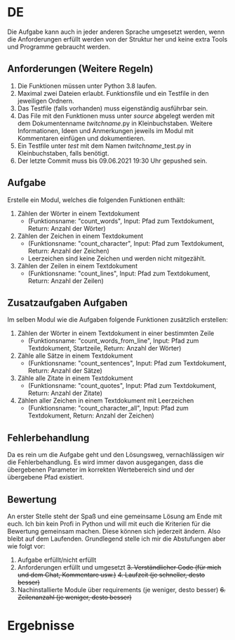 # DE
Die Aufgabe kann auch in jeder anderen Sprache umgesetzt werden, wenn die Anforderungen erfüllt werden von der 
Struktur her und keine extra Tools und Programme gebraucht werden. 
## Anforderungen (Weitere Regeln)
1. Die Funktionen müssen unter Python 3.8 laufen.
2. Maximal zwei Dateien erlaubt. Funktionsfile und ein Testfile in den jeweiligen Ordnern.
3. Das Testfile (falls vorhanden) muss eigenständig ausführbar sein.
4. Das File mit den Funktionen muss unter *source* abgelegt werden mit dem Dokumentenname *twitchname*.py
   in Kleinbuchstaben. Weitere Informationen, Ideen und Anmerkungen jeweils im Modul mit
   Kommentaren einfügen und dokumentieren.
5. Ein Testfile unter *test* mit dem Namen *twitchname*_test.py in Kleinbuchstaben, falls benötigt.
6. Der letzte Commit muss bis 09.06.2021 19:30 Uhr gepushed sein.

## Aufgabe
Erstelle ein Modul, welches die folgenden Funktionen enthält:
1. Zählen der Wörter in einem Textdokument 
   - (Funktionsname: "count_words", Input: Pfad zum Textdokument, Return: Anzahl der Wörter)
2. Zählen der Zeichen in einem Textdokument 
   - (Funktionsname: "count_character", Input: Pfad zum Textdokument, Return: Anzahl der Zeichen)
   - Leerzeichen sind keine Zeichen und werden nicht mitgezählt.
3. Zählen der Zeilen in einem Textdokument 
   - (Funktionsname: "count_lines", Input: Pfad zum Textdokument, Return: Anzahl der Zeilen)

## Zusatzaufgaben Aufgaben
Im selben Modul wie die Aufgaben folgende Funktionen zusätzlich erstellen:
1. Zählen der Wörter in einem Textdokument in einer bestimmten Zeile 
   - (Funktionsname: "count_words_from_line", Input: Pfad zum Textdokument, Startzeile, Return: Anzahl der Wörter)
2. Zähle alle Sätze in einem Textdokument 
   - (Funktionsname: "count_sentences", Input: Pfad zum Textdokument, Return: Anzahl der Sätze)
3. Zähle alle Zitate in einem Textdokument 
   - (Funktionsname: "count_quotes", Input: Pfad zum Textdokument, Return: Anzahl der Zitate)
4. Zählen aller Zeichen in einem Textdokument mit Leerzeichen
   - (Funktionsname: "count_character_all", Input: Pfad zum Textdokument, Return: Anzahl der Zeichen)

## Fehlerbehandlung
Da es rein um die Aufgabe geht und den Lösungsweg, vernachlässigen wir die Fehlerbehandlung. 
Es wird immer davon ausgegangen, dass die übergebenen Parameter im korrekten Wertebereich sind und der übergebene
Pfad existiert.

## Bewertung
An erster Stelle steht der Spaß und eine gemeinsame Lösung am Ende mit euch. Ich bin kein Profi in Python und will 
mit euch die Kriterien für die Bewertung gemeinsam machen. Diese können sich jederzeit ändern. Also bleibt auf dem 
Laufenden. Grundlegend stelle ich mir die Abstufungen aber wie folgt vor:
1. Aufgabe erfüllt/nicht erfüllt
2. Anforderungen erfüllt und umgesetzt
~~3. Verständlicher Code (für mich und dem Chat, Kommentare usw.)~~
~~4. Laufzeit (je schneller, desto besser)~~
5. Nachinstallierte Module über requirements (je weniger, desto besser)
~~6. Zeilenanzahl (je weniger, desto besser)~~

# Ergebnisse
